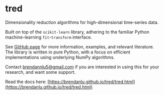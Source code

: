 # tred
Dimensionality reduction algorithms for high-dimensional time-series data. 

Built on top of the `scikit-learn` library, adhering to the familiar Python
machine-learning `fit`-`transform` interface. 

See [GitHub page](https://github.com/brendanlu/tred) for more information, 
examples, and relevant literature. The library is written in pure Python, with 
a focus on efficient implementations using underlying NumPy algorithms. 

Contact brendannlu5@gmail.com if you are interested in using this for your 
research, and want some support. 

Read the docs here: [https://brendanlu.github.io/tred/tred.html](https://brendanlu.github.io/tred/tred.html)